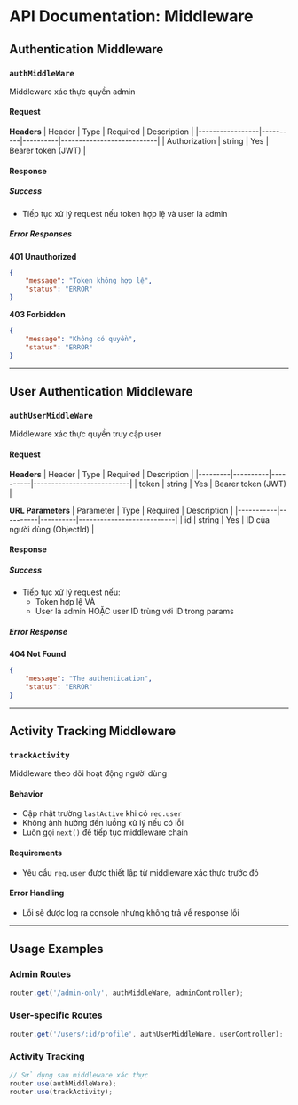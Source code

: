 # API Documentation: Middleware

## Authentication Middleware

### `authMiddleWare`
Middleware xác thực quyền admin

#### Request
**Headers**
| Header          | Type     | Required | Description               |
|-----------------|----------|----------|---------------------------|
| Authorization   | string   | Yes      | Bearer token (JWT)        |

#### Response

##### Success
- Tiếp tục xử lý request nếu token hợp lệ và user là admin

##### Error Responses
**401 Unauthorized**
```json
{
    "message": "Token không hợp lệ",
    "status": "ERROR"
}
```

**403 Forbidden**
```json
{
    "message": "Không có quyền",
    "status": "ERROR"
}
```

---

## User Authentication Middleware

### `authUserMiddleWare`
Middleware xác thực quyền truy cập user

#### Request
**Headers**
| Header  | Type     | Required | Description               |
|---------|----------|----------|---------------------------|
| token   | string   | Yes      | Bearer token (JWT)        |

**URL Parameters**
| Parameter | Type     | Required | Description               |
|-----------|----------|----------|---------------------------|
| id        | string   | Yes      | ID của người dùng (ObjectId) |

#### Response

##### Success
- Tiếp tục xử lý request nếu:
  - Token hợp lệ VÀ
  - User là admin HOẶC user ID trùng với ID trong params

##### Error Response
**404 Not Found**
```json
{
    "message": "The authentication",
    "status": "ERROR"
}
```

---

## Activity Tracking Middleware

### `trackActivity`
Middleware theo dõi hoạt động người dùng

#### Behavior
- Cập nhật trường `lastActive` khi có `req.user`
- Không ảnh hưởng đến luồng xử lý nếu có lỗi
- Luôn gọi `next()` để tiếp tục middleware chain

#### Requirements
- Yêu cầu `req.user` được thiết lập từ middleware xác thực trước đó

#### Error Handling
- Lỗi sẽ được log ra console nhưng không trả về response lỗi

---

## Usage Examples

### Admin Routes
```javascript
router.get('/admin-only', authMiddleWare, adminController);
```

### User-specific Routes
```javascript
router.get('/users/:id/profile', authUserMiddleWare, userController);
```

### Activity Tracking
```javascript
// Sử dụng sau middleware xác thực
router.use(authMiddleWare);
router.use(trackActivity);
```